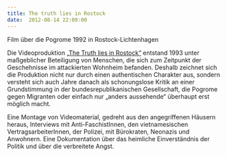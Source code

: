 ```yaml
---
title: The truth lies in Rostock
date:  2012-08-14 22:00:00
---
```


Film über die Pogrome 1992 in Rostock-Lichtenhagen



Die Videoproduktion <a href="http://www.spectacle.co.uk/catalogue_production.php?id=706">„The
Truth lies in Rostock“</a> entstand 1993 unter maßgeblicher Beteiligung
von Menschen, die sich zum Zeitpunkt der Geschehnisse im attackierten
Wohnheim befanden. Deshalb zeichnet sich die Produktion nicht nur durch
einen authentischen Charakter aus, sondern versteht sich auch Jahre danach
als schonungslose Kritik an einer Grundstimmung in der
bundesrepublikanischen Gesellschaft, die Pogrome gegen Migranten oder
einfach nur „anders aussehende“ überhaupt erst möglich macht.


Eine Montage von Videomaterial, gedreht aus den angegriffenen Häusern
heraus, Interviews mit Anti-FaschistInnen, den vietnamesischen
VertragsarbeiterInnen, der Polizei, mit Bürokraten, Neonazis und
Anwohnern. Eine Dokumentation über das heimliche Einverständnis der
Politik und über die verbreitete Angst.


